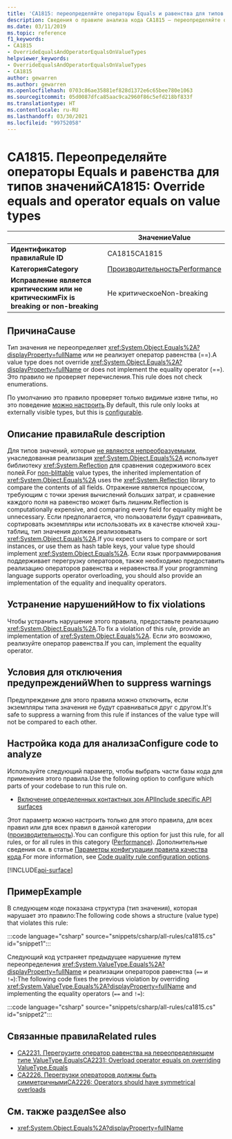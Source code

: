 ```yaml
---
title: 'CA1815: переопределяйте операторы Equals и равенства для типов значений (анализ кода)'
description: Сведения о правиле анализа кода CA1815 — переопределяйте операторы Equals и равенства для типов значений
ms.date: 03/11/2019
ms.topic: reference
f1_keywords:
- CA1815
- OverrideEqualsAndOperatorEqualsOnValueTypes
helpviewer_keywords:
- OverrideEqualsAndOperatorEqualsOnValueTypes
- CA1815
author: gewarren
ms.author: gewarren
ms.openlocfilehash: 0703c86ae35881ef828d1372e6c65bee780e1063
ms.sourcegitcommit: 05d0087dfca85aac9ca2960f86c5efd218bf833f
ms.translationtype: HT
ms.contentlocale: ru-RU
ms.lasthandoff: 03/30/2021
ms.locfileid: "99752058"
---
```

# <a name="ca1815-override-equals-and-operator-equals-on-value-types"></a><span data-ttu-id="8c521-103">CA1815. Переопределяйте операторы Equals и равенства для типов значений</span><span class="sxs-lookup"><span data-stu-id="8c521-103">CA1815: Override equals and operator equals on value types</span></span>

| | <span data-ttu-id="8c521-104">Значение</span><span class="sxs-lookup"><span data-stu-id="8c521-104">Value</span></span> |
|-|-|
| <span data-ttu-id="8c521-105">**Идентификатор правила**</span><span class="sxs-lookup"><span data-stu-id="8c521-105">**Rule ID**</span></span> |<span data-ttu-id="8c521-106">CA1815</span><span class="sxs-lookup"><span data-stu-id="8c521-106">CA1815</span></span>|
| <span data-ttu-id="8c521-107">**Категория**</span><span class="sxs-lookup"><span data-stu-id="8c521-107">**Category**</span></span> |[<span data-ttu-id="8c521-108">Производительность</span><span class="sxs-lookup"><span data-stu-id="8c521-108">Performance</span></span>](performance-warnings.md)|
| <span data-ttu-id="8c521-109">**Исправление является критическим или не критическим**</span><span class="sxs-lookup"><span data-stu-id="8c521-109">**Fix is breaking or non-breaking**</span></span> |<span data-ttu-id="8c521-110">Не критическое</span><span class="sxs-lookup"><span data-stu-id="8c521-110">Non-breaking</span></span>|

## <a name="cause"></a><span data-ttu-id="8c521-111">Причина</span><span class="sxs-lookup"><span data-stu-id="8c521-111">Cause</span></span>

<span data-ttu-id="8c521-112">Тип значения не переопределяет <xref:System.Object.Equals%2A?displayProperty=fullName> или не реализует оператор равенства (==).</span><span class="sxs-lookup"><span data-stu-id="8c521-112">A value type does not override <xref:System.Object.Equals%2A?displayProperty=fullName> or does not implement the equality operator (==).</span></span> <span data-ttu-id="8c521-113">Это правило не проверяет перечисления.</span><span class="sxs-lookup"><span data-stu-id="8c521-113">This rule does not check enumerations.</span></span>

<span data-ttu-id="8c521-114">По умолчанию это правило проверяет только видимые извне типы, но это поведение [можно настроить](#configure-code-to-analyze).</span><span class="sxs-lookup"><span data-stu-id="8c521-114">By default, this rule only looks at externally visible types, but this is [configurable](#configure-code-to-analyze).</span></span>

## <a name="rule-description"></a><span data-ttu-id="8c521-115">Описание правила</span><span class="sxs-lookup"><span data-stu-id="8c521-115">Rule description</span></span>

<span data-ttu-id="8c521-116">Для типов значений, которые [не являются непреобразуемыми](../../../framework/interop/blittable-and-non-blittable-types.md), унаследованная реализация <xref:System.Object.Equals%2A> использует библиотеку <xref:System.Reflection> для сравнения содержимого всех полей.</span><span class="sxs-lookup"><span data-stu-id="8c521-116">For [non-blittable](../../../framework/interop/blittable-and-non-blittable-types.md) value types, the inherited implementation of <xref:System.Object.Equals%2A> uses the <xref:System.Reflection> library to compare the contents of all fields.</span></span> <span data-ttu-id="8c521-117">Отражение является процессом, требующим с точки зрения вычислений больших затрат, и сравнение каждого поля на равенство может быть лишним.</span><span class="sxs-lookup"><span data-stu-id="8c521-117">Reflection is computationally expensive, and comparing every field for equality might be unnecessary.</span></span> <span data-ttu-id="8c521-118">Если предполагается, что пользователи будут сравнивать, сортировать экземпляры или использовать их в качестве ключей хэш-таблиц, тип значения должен реализовывать <xref:System.Object.Equals%2A>.</span><span class="sxs-lookup"><span data-stu-id="8c521-118">If you expect users to compare or sort instances, or use them as hash table keys, your value type should implement <xref:System.Object.Equals%2A>.</span></span> <span data-ttu-id="8c521-119">Если язык программирования поддерживает перегрузку операторов, также необходимо предоставить реализацию операторов равенства и неравенства.</span><span class="sxs-lookup"><span data-stu-id="8c521-119">If your programming language supports operator overloading, you should also provide an implementation of the equality and inequality operators.</span></span>

## <a name="how-to-fix-violations"></a><span data-ttu-id="8c521-120">Устранение нарушений</span><span class="sxs-lookup"><span data-stu-id="8c521-120">How to fix violations</span></span>

<span data-ttu-id="8c521-121">Чтобы устранить нарушение этого правила, предоставьте реализацию <xref:System.Object.Equals%2A>.</span><span class="sxs-lookup"><span data-stu-id="8c521-121">To fix a violation of this rule, provide an implementation of <xref:System.Object.Equals%2A>.</span></span> <span data-ttu-id="8c521-122">Если это возможно, реализуйте оператор равенства.</span><span class="sxs-lookup"><span data-stu-id="8c521-122">If you can, implement the equality operator.</span></span>

## <a name="when-to-suppress-warnings"></a><span data-ttu-id="8c521-123">Условия для отключения предупреждений</span><span class="sxs-lookup"><span data-stu-id="8c521-123">When to suppress warnings</span></span>

<span data-ttu-id="8c521-124">Предупреждение для этого правила можно отключить, если экземпляры типа значения не будут сравниваться друг с другом.</span><span class="sxs-lookup"><span data-stu-id="8c521-124">It's safe to suppress a warning from this rule if instances of the value type will not be compared to each other.</span></span>

## <a name="configure-code-to-analyze"></a><span data-ttu-id="8c521-125">Настройка кода для анализа</span><span class="sxs-lookup"><span data-stu-id="8c521-125">Configure code to analyze</span></span>

<span data-ttu-id="8c521-126">Используйте следующий параметр, чтобы выбрать части базы кода для применения этого правила.</span><span class="sxs-lookup"><span data-stu-id="8c521-126">Use the following option to configure which parts of your codebase to run this rule on.</span></span>

- [<span data-ttu-id="8c521-127">Включение определенных контактных зон API</span><span class="sxs-lookup"><span data-stu-id="8c521-127">Include specific API surfaces</span></span>](#include-specific-api-surfaces)

<span data-ttu-id="8c521-128">Этот параметр можно настроить только для этого правила, для всех правил или для всех правил в данной категории ([производительность](performance-warnings.md)).</span><span class="sxs-lookup"><span data-stu-id="8c521-128">You can configure this option for just this rule, for all rules, or for all rules in this category ([Performance](performance-warnings.md)).</span></span> <span data-ttu-id="8c521-129">Дополнительные сведения см. в статье [Параметры конфигурации правила качества кода](../code-quality-rule-options.md).</span><span class="sxs-lookup"><span data-stu-id="8c521-129">For more information, see [Code quality rule configuration options](../code-quality-rule-options.md).</span></span>

[!INCLUDE[api-surface](~/includes/code-analysis/api-surface.md)]

## <a name="example"></a><span data-ttu-id="8c521-130">Пример</span><span class="sxs-lookup"><span data-stu-id="8c521-130">Example</span></span>

<span data-ttu-id="8c521-131">В следующем коде показана структура (тип значения), которая нарушает это правило:</span><span class="sxs-lookup"><span data-stu-id="8c521-131">The following code shows a structure (value type) that violates this rule:</span></span>

:::code language="csharp" source="snippets/csharp/all-rules/ca1815.cs" id="snippet1":::

<span data-ttu-id="8c521-132">Следующий код устраняет предыдущее нарушение путем переопределения <xref:System.ValueType.Equals%2A?displayProperty=fullName> и реализации операторов равенства (`==` и `!=`):</span><span class="sxs-lookup"><span data-stu-id="8c521-132">The following code fixes the previous violation by overriding <xref:System.ValueType.Equals%2A?displayProperty=fullName> and implementing the equality operators (`==` and `!=`):</span></span>

:::code language="csharp" source="snippets/csharp/all-rules/ca1815.cs" id="snippet2":::

## <a name="related-rules"></a><span data-ttu-id="8c521-133">Связанные правила</span><span class="sxs-lookup"><span data-stu-id="8c521-133">Related rules</span></span>

- [<span data-ttu-id="8c521-134">CA2231. Перегрузите оператор равенства на переопределяющем типе ValueType.Equals</span><span class="sxs-lookup"><span data-stu-id="8c521-134">CA2231: Overload operator equals on overriding ValueType.Equals</span></span>](ca2231.md)
- [<span data-ttu-id="8c521-135">CA2226. Перегрузки операторов должны быть симметричными</span><span class="sxs-lookup"><span data-stu-id="8c521-135">CA2226: Operators should have symmetrical overloads</span></span>](ca2226.md)

## <a name="see-also"></a><span data-ttu-id="8c521-136">См. также раздел</span><span class="sxs-lookup"><span data-stu-id="8c521-136">See also</span></span>

- <xref:System.Object.Equals%2A?displayProperty=fullName>
